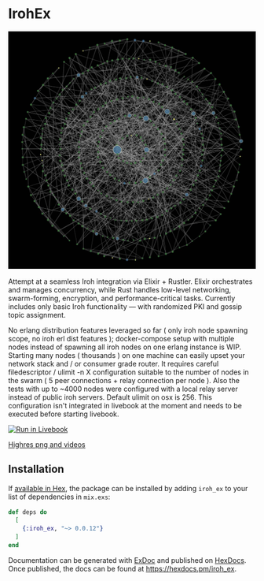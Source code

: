 # IrohEx
![2000 node iroh swarm](https://raw.githubusercontent.com/adiibanez/iroh_ex/refs/heads/main/media/iroh_swarm.jpg)

Attempt at a seamless Iroh integration via Elixir + Rustler.
Elixir orchestrates and manages concurrency, while Rust handles low-level networking, swarm-forming, encryption, and performance-critical tasks.
Currently includes only basic Iroh functionality — with randomized PKI and gossip topic assignment.

No erlang distribution features leveraged so far ( only iroh node spawning scope, no iroh erl dist features ); docker-compose setup with multiple nodes instead of spawning all iroh nodes on one erlang instance is WIP. Starting many nodes ( thousands ) on one machine can easily upset your network stack and / or consumer grade router. It requires careful filedescriptor / ulimit -n X configuration suitable to the number of nodes in the swarm ( 5 peer connections + relay connection per node ). Also the tests with up to ~4000 nodes were configured with a local relay server instead of public iroh servers. Default ulimit on osx is 256. This configuration isn't integrated in livebook at the moment and needs to be executed before starting livebook. 

[![Run in Livebook](https://livebook.dev/badge/v1/blue.svg)](https://livebook.dev/run?url=https://github.com/adiibanez/iroh_ex/blob/main/livebooks/sigmajs.livemd)

[Highres png and videos](https://github.com/adiibanez/iroh_ex/releases/tag/MEDIA)

## Installation

If [available in Hex](https://hex.pm/docs/publish), the package can be installed
by adding `iroh_ex` to your list of dependencies in `mix.exs`:

```elixir
def deps do
  [
    {:iroh_ex, "~> 0.0.12"}
  ]
end
```

Documentation can be generated with [ExDoc](https://github.com/elixir-lang/ex_doc)
and published on [HexDocs](https://hexdocs.pm). Once published, the docs can
be found at <https://hexdocs.pm/iroh_ex>.
